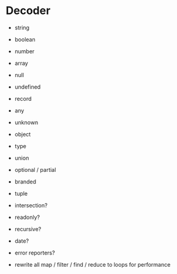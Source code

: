 # Decoder

- string
- boolean
- number
- array
- null
- undefined
- record
- any
- unknown
- object
- type
- union

- optional / partial
- branded
- tuple

- intersection?
- readonly?
- recursive?
- date?
- error reporters?
- rewrite all map / filter / find / reduce to loops for performance

